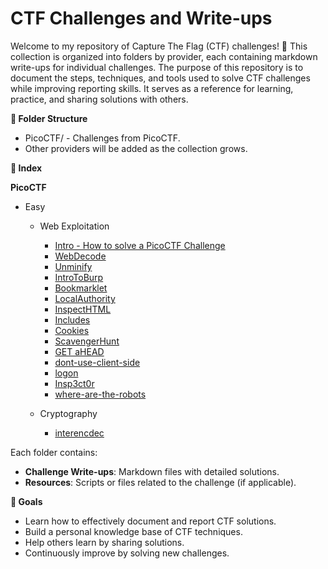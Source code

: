 # CTF Challenges and Write-ups


Welcome to my repository of Capture The Flag (CTF) challenges! 🎯
This collection is organized into folders by provider, each containing markdown write-ups for individual challenges. 
The purpose of this repository is to document the steps, techniques, and tools used to solve CTF challenges while improving reporting skills. 
It serves as a reference for learning, practice, and sharing solutions with others.


**📁 Folder Structure**
- PicoCTF/ - Challenges from PicoCTF.
- Other providers will be added as the collection grows.


**📖 Index**

**PicoCTF**
- Easy
  - Web Exploitation
    - [Intro - How to solve a PicoCTF Challenge](PicoCTF/Intro-How-to-solve-a-PicoCTF-Challenge.md)
    - [WebDecode](PicoCTF/Easy/Web-Exploitation/WebDecode.md)
    - [Unminify](PicoCTF/Easy/Web-Exploitation/Unminify.md)
    - [IntroToBurp](PicoCTF/Easy/Web-Exploitation/IntroToBurp.md)
    - [Bookmarklet](PicoCTF/Easy/Web-Exploitation/Bookmarklet.md)
    - [LocalAuthority](PicoCTF/Easy/Web-Exploitation/LocalAuthority.md)
    - [InspectHTML](PicoCTF/Easy/Web-Exploitation/InspectHTML.md)
    - [Includes](PicoCTF/Easy/Web-Exploitation/Includes.md)
    - [Cookies](PicoCTF/Easy/Web-Exploitation/Cookies.md)
    - [ScavengerHunt](PicoCTF/Easy/Web-Exploitation/ScavengerHunt.md)
    - [GET aHEAD](PicoCTF/Easy/Web-Exploitation/GETaHEAD.md)
    - [dont-use-client-side](PicoCTF/Easy/Web-Exploitation/dont-use-client-side.md)
    - [logon](PicoCTF/Easy/Web-Exploitation/logon.md)
    - [Insp3ct0r](PicoCTF/Easy/Web-Exploitation/Insp3ct0r.md)
    - [where-are-the-robots](PicoCTF/Easy/Web-Exploitation/where-are-the-robots.md)

  - Cryptography
    - [interencdec](PicoCTF/Easy/Web-Exploitation/interencdec.md)
  
Each folder contains:
- **Challenge Write-ups**: Markdown files with detailed solutions.
- **Resources**: Scripts or files related to the challenge (if applicable).

**🎯 Goals**
- Learn how to effectively document and report CTF solutions.
- Build a personal knowledge base of CTF techniques.
- Help others learn by sharing solutions.
- Continuously improve by solving new challenges.
